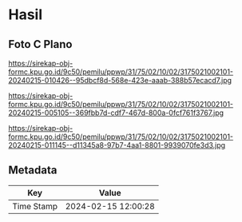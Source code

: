 # Hasil

## Foto C Plano

https://sirekap-obj-formc.kpu.go.id/9c50/pemilu/ppwp/31/75/02/10/02/3175021002101-20240215-010426--95dbcf8d-568e-423e-aaab-388b57ecacd7.jpg

https://sirekap-obj-formc.kpu.go.id/9c50/pemilu/ppwp/31/75/02/10/02/3175021002101-20240215-005105--369fbb7d-cdf7-467d-800a-0fcf761f3767.jpg

https://sirekap-obj-formc.kpu.go.id/9c50/pemilu/ppwp/31/75/02/10/02/3175021002101-20240215-011145--d11345a8-97b7-4aa1-8801-9939070fe3d3.jpg


## Metadata

| Key        | Value               |
| ---------- | ------------------- |
| Time Stamp | 2024-02-15 12:00:28 |



